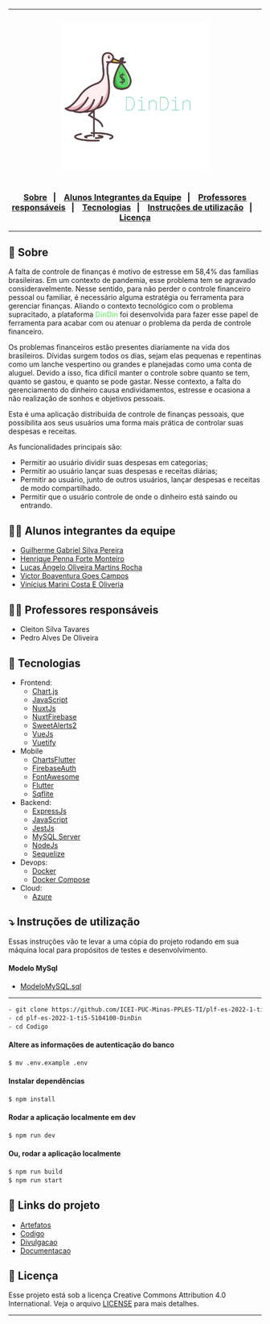 <hr>

<h3 align="center">
    <img width="300px" src="./Artefatos/Imagens/logo.svg">
    <br><br>
    <p align="center">
      <a href="#-sobre">Sobre</a>&nbsp;&nbsp;&nbsp;|&nbsp;&nbsp;&nbsp;
      <a href="#-alunos-integrantes-da-equipe">Alunos Integrantes da Equipe</a>&nbsp;&nbsp;&nbsp;|&nbsp;&nbsp;&nbsp;
      <a href="#-professores-responsáveis">Professores responsáveis</a>&nbsp;&nbsp;&nbsp;|&nbsp;&nbsp;&nbsp;
      <a href="#-tecnologias">Tecnologias</a>&nbsp;&nbsp;&nbsp;|&nbsp;&nbsp;&nbsp;
      <a href="#-instruções-de-utilização">Instruções de utilização</a>&nbsp;&nbsp;&nbsp;|&nbsp;&nbsp;&nbsp;
      <a href="#-licença">Licença</a>
  </p>
</h3>

<hr>

## 🔖 Sobre

A falta de controle de finanças é motivo de estresse em 58,4% das famílias brasileiras. Em um contexto de pandemia, esse problema tem se agravado consideravelmente. Nesse sentido, para não perder o controle financeiro pessoal ou familiar, é necessário alguma estratégia ou ferramenta para gerenciar finanças. Aliando o contexto tecnológico com o problema supracitado, a plataforma <strong style="color: lightgreen"> DinDin </strong> foi desenvolvida para fazer esse papel de ferramenta para acabar com ou atenuar o problema da perda de controle financeiro.

Os problemas financeiros estão presentes diariamente na vida dos brasileiros. Dívidas surgem todos os dias, sejam elas pequenas e repentinas como um lanche vespertino ou grandes e planejadas como uma conta de aluguel. Devido a isso, fica difícil manter o controle sobre quanto se tem, quanto se gastou, e quanto se pode gastar. Nesse contexto, a falta do gerenciamento do dinheiro causa endividamentos, estresse e ocasiona a não realização de sonhos e objetivos pessoais.

Esta é uma aplicação distribuída de controle de finanças pessoais, que possibilita aos seus usuários uma forma mais prática de controlar suas despesas e receitas.

As funcionalidades principais são:
- Permitir ao usuário dividir suas despesas em categorias;
- Permitir ao usuário lançar suas despesas e receitas diárias;
- Permitir ao usuário, junto de outros usuários, lançar despesas e receitas de modo compartilhado.
- Permitir que o usuário controle de onde o dinheiro está saindo ou entrando.


## 👨‍💻 Alunos integrantes da equipe

* [Guilherme Gabriel Silva Pereira](https://github.com/guizombas)
* [Henrique Penna Forte Monteiro](https://github.com/Henrikkee)
* [Lucas Ângelo Oliveira Martins Rocha](https://lucasangelo.com)
* [Victor Boaventura Goes Campos](https://github.com/777-victor)
* [Vinícius Marini Costa E Oliveria](https://github.com/marinisz)

## 👩‍🏫 Professores responsáveis

* Cleiton Silva Tavares
* Pedro Alves De Oliveira

## 🚀 Tecnologias

- Frontend:
  - [Chart.js](https://www.chartjs.org/)
  - [JavaScript](https://www.javascript.com/)
  - [NuxtJs](https://nuxtjs.org/)
  - [NuxtFirebase](https://firebase.nuxtjs.org/service-options/auth/)
  - [SweetAlerts2](https://sweetalert2.github.io/)
  - [VueJs](https://vuejs.org/)
  - [Vuetify](https://vuetifyjs.com/en/)
- Mobile
  - [ChartsFlutter ](https://pub.dev/packages/charts_flutter)
  - [FirebaseAuth](https://pub.dev/packages/firebase_auth)
  - [FontAwesome](https://fontawesome.com/)
  - [Flutter](https://flutter.dev/)
  - [Sqflite](https://pub.dev/packages/sqflite)
- Backend:
  - [ExpressJs](https://expressjs.com/)
  - [JavaScript](https://www.javascript.com/)
  - [JestJs](https://jestjs.io/)
  - [MySQL Server](https://www.mysql.com/)
  - [NodeJs](https://nodejs.org/)
  - [Sequelize](https://sequelize.org/)
- Devops:
  - [Docker](https://www.docker.com/)
  - [Docker Compose](https://docs.docker.com/compose/)
- Cloud:
  - [Azure](https://azure.microsoft.com/) 

## ⤵ Instruções de utilização

Essas instruções vão te levar a uma cópia do projeto rodando em sua máquina local para propósitos de testes e desenvolvimento.

#### Modelo MySql
- [ModeloMySQL.sql](./Artefatos/BancoDeDados/model.mwb)

---

```bash
- git clone https://github.com/ICEI-PUC-Minas-PPLES-TI/plf-es-2022-1-ti5-5104100-DinDin
- cd plf-es-2022-1-ti5-5104100-DinDin
- cd Codigo
```
#### Altere as informações de autenticação do banco
``` bash
$ mv .env.example .env
```
#### Instalar dependências
``` bash
$ npm install
```

#### Rodar a aplicação localmente em dev
``` bash
$ npm run dev
```
#### Ou, rodar a aplicação localmente
``` bash
$ npm run build
$ npm run start
```

## 🔗 Links do projeto

- [Artefatos](Artefatos)
- [Codigo](Codigo)
- [Divulgacao](Divulgacao)
- [Documentacao](Documentacao)

## 📝 Licença

Esse projeto está sob a licença Creative Commons Attribution 4.0 International. Veja o arquivo [LICENSE](LICENSE) para mais detalhes.

---